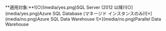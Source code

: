 
  <Token>
  **適用対象:**![○](media/yes.png)SQL Server (2012 以降)![○](media/yes.png)Azure SQL Database (マネージド インスタンスのみ)![×](media/no.png)Azure SQL Data Warehouse ![×](media/no.png)Parallel Data Warehouse </Token>

